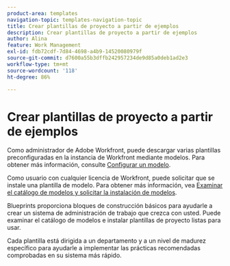 ```yaml
---
product-area: templates
navigation-topic: templates-navigation-topic
title: Crear plantillas de proyecto a partir de ejemplos
description: Crear plantillas de proyecto a partir de ejemplos
author: Alina
feature: Work Management
exl-id: fdb72cdf-7d84-4698-a4b9-14520080979f
source-git-commit: d7600a55b3dffb242957234de9d85a0deb1ad2e3
workflow-type: tm+mt
source-wordcount: '118'
ht-degree: 86%

---
```


# Crear plantillas de proyecto a partir de ejemplos

<!--Audited: 08/2025-->

Como administrador de Adobe Workfront, puede descargar varias plantillas preconfiguradas en la instancia de Workfront mediante modelos. Para obtener más información, consulte [Configurar un modelo](../../../administration-and-setup/blueprints/configure-template-package.md).

Como usuario con cualquier licencia de Workfront, puede solicitar que se instale una plantilla de modelo. Para obtener más información, vea [Examinar el catálogo de modelos y solicitar la instalación de modelos](../../../administration-and-setup/blueprints/browse-catalog.md).

Blueprints proporciona bloques de construcción básicos para ayudarle a crear un sistema de administración de trabajo que crezca con usted. Puede examinar el catálogo de modelos e instalar plantillas de proyecto listas para usar.

Cada plantilla está dirigida a un departamento y a un nivel de madurez específico para ayudarle a implementar las prácticas recomendadas comprobadas en su sistema más rápido.
